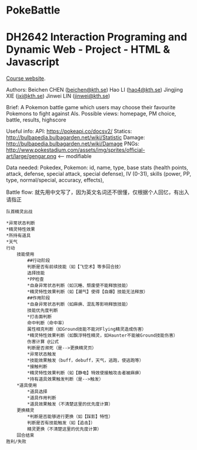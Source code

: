 # PokeBattle
DH2642 Interaction Programing and Dynamic Web - Project - HTML & Javascript
=================================================

[Course website](https://www.kth.se/social/course/DH2641).

Authors:
    Beichen CHEN (beichen@kth.se)
    Hao LI (hao4@kth.se)
    Jingjing XIE (jxi@kth.se)
    Jinwei LIN (jinwei@kth.se)

Brief:
    A Pokemon battle game which users may choose their favourite Pokemons to fight against AIs.
    Possible views: homepage, PM choice, battle, results, highscore

Useful info:
    API: https://pokeapi.co/docsv2/
    Statics: http://bulbapedia.bulbagarden.net/wiki/Statistic
    Damage: http://bulbapedia.bulbagarden.net/wiki/Damage
    PNGs: http://www.pokestadium.com/assets/img/sprites/official-art/large/gengar.png <-- modifiable

Data needed:
    Pokedex,
    Pokemon: id, name, type, base stats (health points, attack, defense, special attack, special defense), IV (0-31), skills (power, PP, type, normal/special, accuracy, effects),

Battle flow: 就先用中文写了，因为英文名词还不很懂，仅根据个人回忆，有出入请指正

    队首精灵出战

    *异常状态判断
    *精灵特性效果
    *所持有道具
    *天气
    行动
        技能使用
            ##行动阶段
            判断是否有前续技能（如【飞空术】等多回合技）
            选择技能
            *PP检查
            *自身异常状态判断（如沉睡、颓废使不能释放技能）
            *精灵特性效果判断（如【潮气】使得【自爆】技能无法释放）
            ##作用阶段
            *自身异常状态判断（如麻痹、混乱等影响释放技能）
            技能优先度判断
            *打击面判断
            命中判断（命中率）
            属性相克判断（如Ground技能不能对Flying精灵造成伤害）
            *精灵特性效果判断（如飘浮特性精灵，如Haunter不能被Ground技能伤害）
            伤害计算 @公式
            判断是否濒死（是-->更换精灵页）
            *异常状态触发
            *技能效果触发（buff，debuff，天气，逃跑，使逃跑等）
            *接触判断
            *精灵特性效果判断（如【静电】特效使接触攻击者被麻痹）
            *持有道具效果触发判断（是-->触发）
        *道具使用
            *道具选择
            *道具作用判断
            *道具效果触发（不清楚这里的优先度计算）
        更换精灵
            *判断是否能够进行更换（如【踩影】特性）
            判断是否有技能触发（如【追击】）
            精灵更换（不清楚这里的优先度计算）
        回合结束
    胜利/失败
